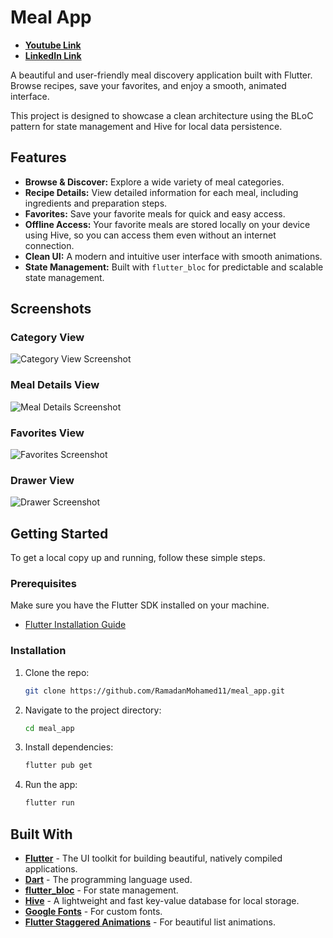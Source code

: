 # Meal App
- **[Youtube Link](https://www.youtube.com/watch?v=GwlpSdydZyY)**
- **[LinkedIn Link](https://www.linkedin.com/posts/ramadan-mohamed-31624a220_flutter-hive-cubit-activity-7357404755247169537-10Ms?utm_source=share&utm_medium=member_desktop&rcm=ACoAADeQoUIBl2vxR13kgtVEp1n7BYjgYZuNzrI)**


A beautiful and user-friendly meal discovery application built with Flutter. Browse recipes, save your favorites, and enjoy a smooth, animated interface.

This project is designed to showcase a clean architecture using the BLoC pattern for state management and Hive for local data persistence.

## Features

- **Browse & Discover:** Explore a wide variety of meal categories.
- **Recipe Details:** View detailed information for each meal, including ingredients and preparation steps.
- **Favorites:** Save your favorite meals for quick and easy access.
- **Offline Access:** Your favorite meals are stored locally on your device using Hive, so you can access them even without an internet connection.
- **Clean UI:** A modern and intuitive user interface with smooth animations.
- **State Management:** Built with `flutter_bloc` for predictable and scalable state management.

## Screenshots

### Category View
![Category View Screenshot](assets/screenshots/Category_View.png)

### Meal Details View
![Meal Details Screenshot](assets/screenshots/Meal_Details_View.png)

### Favorites View
![Favorites Screenshot](assets/screenshots/Favorites_View.png)
### Drawer View
![Drawer Screenshot](assets/screenshots/Drawer_view.png)

## Getting Started

To get a local copy up and running, follow these simple steps.

### Prerequisites

Make sure you have the Flutter SDK installed on your machine.
- [Flutter Installation Guide](https://flutter.dev/docs/get-started/install)

### Installation

1. Clone the repo:
   ```sh
   git clone https://github.com/RamadanMohamed11/meal_app.git
   ```
2. Navigate to the project directory:
   ```sh
   cd meal_app
   ```
3. Install dependencies:
   ```sh
   flutter pub get
   ```
4. Run the app:
   ```sh
   flutter run
   ```

## Built With

- **[Flutter](https://flutter.dev/)** - The UI toolkit for building beautiful, natively compiled applications.
- **[Dart](https://dart.dev/)** - The programming language used.
- **[flutter_bloc](https://pub.dev/packages/flutter_bloc)** - For state management.
- **[Hive](https://pub.dev/packages/hive)** - A lightweight and fast key-value database for local storage.
- **[Google Fonts](https://pub.dev/packages/google_fonts)** - For custom fonts.
- **[Flutter Staggered Animations](https://pub.dev/packages/flutter_staggered_animations)** - For beautiful list animations.